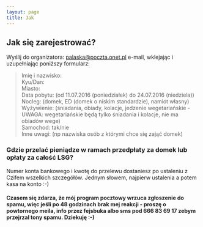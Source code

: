 ```yaml
---
layout: page
title: Jak
---
```


## Jak się zarejestrować?
Wyślij do organizatora: palaska@poczta.onet.pl e-mail, wklejając i uzupełniając poniższy formularz:  

> Imię i nazwisko:  
> Kyu/Dan:   
> Miasto:  
> Data pobytu: (od 11.07.2016 (poniedziałek) do 24.07.2016 (niedziela))  
> Nocleg: (domek, ED (domek o niskim standardzie), namiot własny)  
> Wyżywienie: (śniadania, obiady, kolacje, jedzenie wegetariańskie - UWAGA: wegetariańskie będą tylko śniadania i kolacje, nie ma obiadów wege)  
> Samochod: tak/nie  
> Inne uwagi: (np nazwiska osób z którymi chce się zająć domek)  

### Gdzie przelać pieniądze w ramach przedpłaty za domek lub opłaty za całość LSG?
Numer konta bankowego i kwotę do przelewu dostaniesz po ustaleniu z Czifem wszelkich szczegółów. Jednym słowem, najpierw ustalenia a potem kasa na konto :-) 

#### Czasem się zdarza, że mój program pocztowy wrzuca zgłoszenie do spamu, więc jeśli po 48 godzinach brak mej reakcji - proszę o powtornego meila, info przez fejsbuka albo sms pod 666 83 69 17 zebym przejrzal tony spamu. Dziekuję :-)
